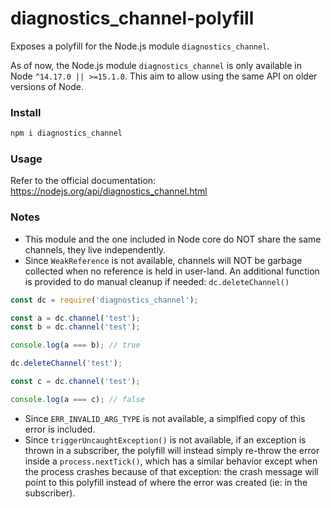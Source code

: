 # diagnostics_channel-polyfill
Exposes a polyfill for the Node.js module `diagnostics_channel`.

As of now, the Node.js module `diagnostics_channel` is only available in Node `^14.17.0 || >=15.1.0`.
This aim to allow using the same API on older versions of Node.

### Install
```sh
npm i diagnostics_channel
```

### Usage
Refer to the official documentation: https://nodejs.org/api/diagnostics_channel.html

### Notes
- This module and the one included in Node core do NOT share the same channels, they live independently.
- Since `WeakReference` is not available, channels will NOT be garbage collected when no reference is held in user-land. An additional function is provided to do manual cleanup if needed: `dc.deleteChannel()`
```js
const dc = require('diagnostics_channel');

const a = dc.channel('test');
const b = dc.channel('test');

console.log(a === b); // true

dc.deleteChannel('test');

const c = dc.channel('test');

console.log(a === c); // false

```
- Since `ERR_INVALID_ARG_TYPE` is not available, a simplfied copy of this error is included.
- Since `triggerUncaughtException()` is not available, if an exception is thrown in a subscriber, the polyfill will instead simply re-throw the error inside a `process.nextTick()`, which has a similar behavior except when the process crashes because of that exception: the crash message will point to this polyfill instead of where the error was created (ie: in the subscriber).
